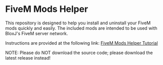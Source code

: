 # FiveM Mods Helper
This repository is designed to help you install and uninstall your FiveM mods quickly and easily. The included mods are intended to be used with BloxJ's FiveM server network.

Instructions are provided at the following link: [FiveM Mods Helper Tutorial](https://youtu.be/vOXPy3oavC4)

NOTE: Please do NOT download the source code; please download the latest release instead!
